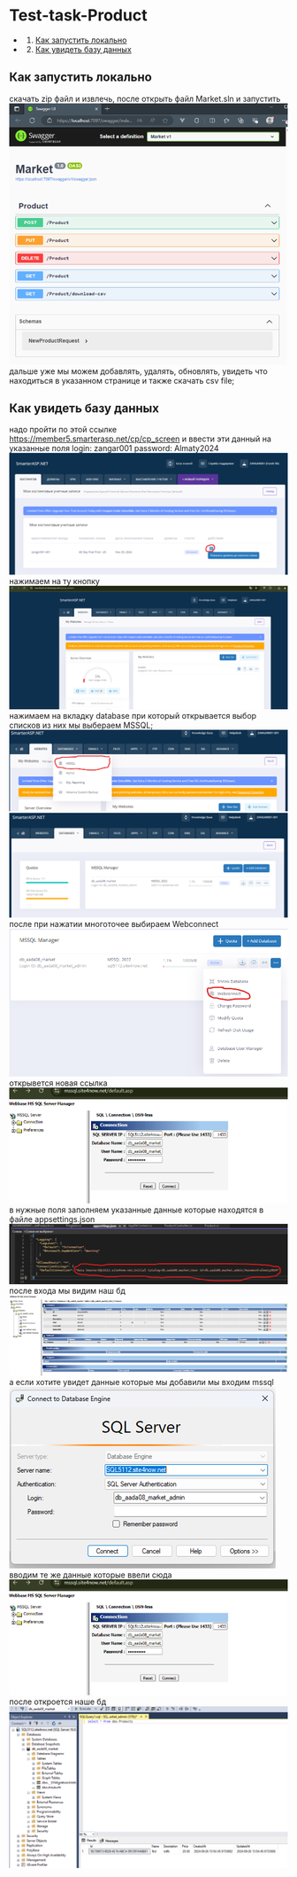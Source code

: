 ﻿# Test-task-Product

* 1. [Как запустить локально](#Какзапуститьлокально)
* 2. [Как увидеть базу данных](#Какувидетьбазуданных)

## <a name='Какзапуститьлокально'>Как запустить локально </a>
скачать zip файл и извлечь, после открыть файл Market.sln и запустить
![Swagger](/images/swagger.png)
дальше уже мы можем добавлять, удалять, обновлять, увидеть что находиться в указанном странице и также скачать csv file;

## <a name='Какувидетьбазуданных'>Как увидеть базу данных </a>
надо пройти по этой ссылке https://member5.smarterasp.net/cp/cp_screen
и ввести эти данный на указанные поля
login: zangar001
password: Almaty2024
![database](/images/db.png)
нажимаем на ту кнопку
![database](/images/db1.png)
нажимаем на вкладку database при который открывается выбор списков из них мы выбераем MSSQL;
![database](/images/db2.png)
![database](/images/db3.png)
после при нажатии многоточее выбираем Webconnect
![database](/images/db4.png)
открывется новая ссылка
![database](/images/db6.png)
в нужные поля заполняем указанные данные которые находятся в файле appsettings.json
![database](/images/db5.png)
после входа мы видим наш бд
![database](/images/db7.png)
а если хотите увидет данные которые мы добавили мы входим mssql
![database](/images/db8.png)
вводим те же данные которые ввели сюда
![database](/images/db6.png)
после откроется наше бд
![database](/images/mssql.png)
